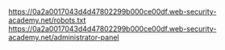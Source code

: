 https://0a2a0017043d4d47802299b000ce00df.web-security-academy.net/robots.txt
https://0a2a0017043d4d47802299b000ce00df.web-security-academy.net/administrator-panel
